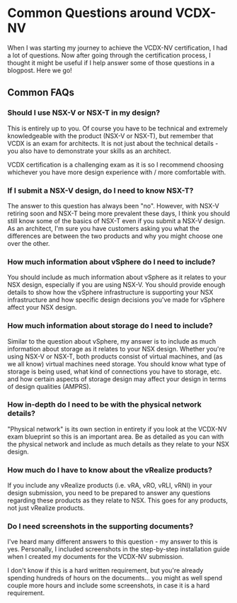 # Common Questions around VCDX-NV


When I was starting my journey to achieve the VCDX-NV certification, I had a lot of questions. Now after going through the certification process, I thought it might be useful if I help answer some of those questions in a blogpost. Here we go!


## Common FAQs

### Should I use NSX-V or NSX-T in my design? 
This is entirely up to you. Of course you have to be technical and extremely knowledgeable with the product (NSX-V or NSX-T), but remember that VCDX is an exam for architects. It is not just about the technical details - you also have to demonstrate your skills as an architect.

VCDX certification is a challenging exam as it is so I recommend choosing whichever you have more design experience with / more comfortable with. 


### If I submit a NSX-V design, do I need to know NSX-T? 
The answer to this question has always been "no". However, with NSX-V retiring soon and NSX-T being more prevalent these days, I think you should still know some of the basics of NSX-T even if you submit a NSX-V design. As an architect, I'm sure you have customers asking you what the differences are between the two products and why you might choose one over the other. 


### How much information about vSphere do I need to include? 
You should include as much information about vSphere as it relates to your NSX design, especially if you are using NSX-V. You should provide enough details to show how the vSphere infrastructure is supporting your NSX infrastructure and how specific design decisions you've made for vSphere affect your NSX design.


### How much information about storage do I need to include? 
Similar to the question about vSphere, my answer is to include as much information about storage as it relates to your NSX design. Whether you're using NSX-V or NSX-T, both products consist of virtual machines, and (as we all know) virtual machines need storage. You should know what type of storage is being used, what kind of connections you have to storage, etc. and how certain aspects of storage design may affect your design in terms of design qualities (AMPRS). 


### How in-depth do I need to be with the physical network details? 
"Physical network" is its own section in entirety if you look at the VCDX-NV exam blueprint so this is an important area. Be as detailed as you can with the physical network and include as much details as they relate to your NSX design. 


### How much do I have to know about the vRealize products? 
If you include any vRealize products (i.e. vRA, vRO, vRLI, vRNI) in your design submission, you need to be prepared to answer any questions regarding these products as they relate to NSX. This goes for any products, not just vRealize products. 


### Do I need screenshots in the supporting documents?
I've heard many different answers to this question - my answer to this is yes. Personally, I included screenshots in the step-by-step installation guide when I created my documents for the VCDX-NV submission.

I don't know if this is a hard written requirement, but you're already spending hundreds of hours on the documents... you  might as well spend couple more hours and include some screenshots, in case it is a hard requirement.
